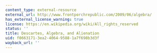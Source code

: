 ```yaml
---
content_type: external-resource
external_url: http://www.frontporchrepublic.com/2009/06/algebra/
has_external_license_warning: true
license: https://en.wikipedia.org/wiki/All_rights_reserved
status: ''
title: Descartes, Algebra, and Alienation
uid: f0663171-3ea2-4064-9588-1a7f698b3d3f
wayback_url: ''
---
```

